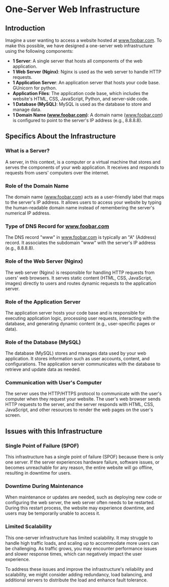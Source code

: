 # One-Server Web Infrastructure
## Introduction

Imagine a user wanting to access a website hosted at www.foobar.com. To make this possible, we have designed a one-server web infrastructure using the following components:

- **1 Server**: A single server that hosts all components of the web application.
- **1 Web Server (Nginx)**: Nginx is used as the web server to handle HTTP requests.
- **1 Application Server**: An application server that hosts your code base. GUnicorn for python.
- **Application Files**: The application code base, which includes the website's HTML, CSS, JavaScript, Python, and server-side code.
- **1 Database (MySQL)**: MySQL is used as the database to store and manage data.
- **1 Domain Name (www.foobar.com)**: A domain name (www.foobar.com) is configured to point to the server's IP address (e.g., 8.8.8.8).

## Specifics About the Infrastructure

### What is a Server?

A server, in this context, is a computer or a virtual machine that stores and serves the components of your web application. It receives and responds to requests from users' computers over the internet.

### Role of the Domain Name

The domain name (www.foobar.com) acts as a user-friendly label that maps to the server's IP address. It allows users to access your website by typing the human-readable domain name instead of remembering the server's numerical IP address.

### Type of DNS Record for www.foobar.com

The DNS record "www" in www.foobar.com is typically an "A" (Address) record. It associates the subdomain "www" with the server's IP address (e.g., 8.8.8.8).

### Role of the Web Server (Nginx)

The web server (Nginx) is responsible for handling HTTP requests from users' web browsers. It serves static content (HTML, CSS, JavaScript, images) directly to users and routes dynamic requests to the application server.

### Role of the Application Server

The application server hosts your code base and is responsible for executing application logic, processing user requests, interacting with the database, and generating dynamic content (e.g., user-specific pages or data).

### Role of the Database (MySQL)

The database (MySQL) stores and manages data used by your web application. It stores information such as user accounts, content, and configurations. The application server communicates with the database to retrieve and update data as needed.

### Communication with User's Computer

The server uses the HTTP/HTTPS protocol to communicate with the user's computer when they request your website. The user's web browser sends HTTP requests to the server, and the server responds with HTML, CSS, JavaScript, and other resources to render the web pages on the user's screen.

## Issues with this Infrastructure

### Single Point of Failure (SPOF)

This infrastructure has a single point of failure (SPOF) because there is only one server. If the server experiences hardware failure, software issues, or becomes unreachable for any reason, the entire website will go offline, resulting in downtime for users.

### Downtime During Maintenance

When maintenance or updates are needed, such as deploying new code or configuring the web server, the web server often needs to be restarted. During this restart process, the website may experience downtime, and users may be temporarily unable to access it.

### Limited Scalability

This one-server infrastructure has limited scalability. It may struggle to handle high traffic loads, and scaling up to accommodate more users can be challenging. As traffic grows, you may encounter performance issues and slower response times, which can negatively impact the user experience.

To address these issues and improve the infrastructure's reliability and scalability, we might consider adding redundancy, load balancing, and additional servers to distribute the load and enhance fault tolerance.
